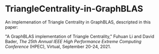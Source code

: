 # TriangleCentrality-in-GraphBLAS

An implemenation of Triangle Centrality in GraphBLAS, descripted in this paper:

"A GraphBLAS implementation of Triangle Centrality," Fuhuan Li and David Bader, *The 25th Annual IEEE High Performance Extreme Computing Conference* (HPEC), Virtual, September 20-24, 2021.
